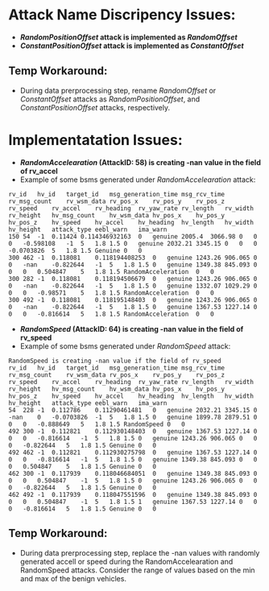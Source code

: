 # Attack Name Discripency Issues:
- ***RandomPositionOffset* attack is implemented as  *RandomOffset***
- ***ConstantPositionOffset* attack is implemented as *ConstantOffset***

## Temp Workaround:
- During data prerprocessing step, rename *RandomOffset* or *ConstantOffset* attacks as *RandomPositionOffset*, and *ConstantPositionOffset* attacks, respectively.  


# Implementatation Issues:
- ***RandomAccelearation* (AttackID: 58) is creating -nan value in the field of rv_accel**
- Example of some bsms generated under *RandomAccelearation* attack:

```
rv_id	hv_id	target_id	msg_generation_time	msg_rcv_time	rv_msg_count	rv_wsm_data	rv_pos_x	rv_pos_y	rv_pos_z	rv_speed	rv_accel	rv_heading	rv_yaw_rate	rv_length	rv_width	rv_height	hv_msg_count	hv_wsm_data	hv_pos_x	hv_pos_y	hv_pos_z	hv_speed	hv_accel	hv_heading	hv_length	hv_width	hv_height	attack_type	eebl_warn	ima_warn
150	54	-1	0.11424	0.114346932163	0	genuine	2005.4	3066.98	0	0	0	-0.598108	-1	5	1.8	1.5	0	genuine	2032.21	3345.15	0	0	0	-0.0703826	5	1.8	1.5	Genuine	0	0
300	462	-1	0.118081	0.118194408253	0	genuine	1243.26	906.065	0	0	-nan	-0.822644	-1	5	1.8	1.5	0	genuine	1349.38	845.093	0	0	0	0.504847	5	1.8	1.5	RandomAcceleration	0	0
300	282	-1	0.118081	0.118194506679	0	genuine	1243.26	906.065	0	0	-nan	-0.822644	-1	5	1.8	1.5	0	genuine	1332.07	1029.29	0	0	0	-0.98571	5	1.8	1.5	RandomAcceleration	0	0
300	492	-1	0.118081	0.118195148403	0	genuine	1243.26	906.065	0	0	-nan	-0.822644	-1	5	1.8	1.5	0	genuine	1367.53	1227.14	0	0	0	-0.816614	5	1.8	1.5	RandomAcceleration	0	0
```

- ***RandomSpeed* (AttackID: 64) is creating -nan value in the field of rv_speed**
- Example of some bsms generated under *RandomSpeed* attack:
```
RandomSpeed is creating -nan value if the field of rv_speed
rv_id	hv_id	target_id	msg_generation_time	msg_rcv_time	rv_msg_count	rv_wsm_data	rv_pos_x	rv_pos_y	rv_pos_z	rv_speed	rv_accel	rv_heading	rv_yaw_rate	rv_length	rv_width	rv_height	hv_msg_count	hv_wsm_data	hv_pos_x	hv_pos_y	hv_pos_z	hv_speed	hv_accel	hv_heading	hv_length	hv_width	hv_height	attack_type	eebl_warn	ima_warn
54	228	-1	0.112786	0.11290461481	0	genuine	2032.21	3345.15	0	-nan	0	-0.0703826	-1	5	1.8	1.5	0	genuine	1899.78	2879.51	0	0	0	-0.888649	5	1.8	1.5	RandomSpeed	0	0
492	300	-1	0.112821	0.112930148403	0	genuine	1367.53	1227.14	0	0	0	-0.816614	-1	5	1.8	1.5	0	genuine	1243.26	906.065	0	0	0	-0.822644	5	1.8	1.5	Genuine	0	0
492	462	-1	0.112821	0.112930275798	0	genuine	1367.53	1227.14	0	0	0	-0.816614	-1	5	1.8	1.5	0	genuine	1349.38	845.093	0	0	0	0.504847	5	1.8	1.5	Genuine	0	0
462	300	-1	0.117939	0.118046684051	0	genuine	1349.38	845.093	0	0	0	0.504847	-1	5	1.8	1.5	0	genuine	1243.26	906.065	0	0	0	-0.822644	5	1.8	1.5	Genuine	0	0
462	492	-1	0.117939	0.118047551596	0	genuine	1349.38	845.093	0	0	0	0.504847	-1	5	1.8	1.5	1	genuine	1367.53	1227.14	0	0	0	-0.816614	5	1.8	1.5	Genuine	0	0
```

## Temp Workaround:
- During data prerprocessing step, replace the -nan values with randomly generated accell or speed during the RandomAccelearation and RandomSpeed attacks. Consider the range of values based on the min and max of the benign vehicles.



